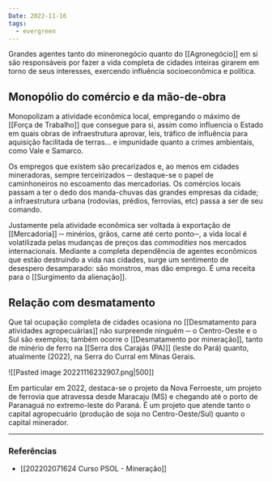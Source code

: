 ```yaml
---
Date: 2022-11-16
tags:
  - evergreen
---
```

Grandes agentes tanto do mineronegócio quanto do [[Agronegócio]] em si são responsáveis por fazer a vida completa de cidades inteiras girarem em torno de seus interesses, exercendo influência socioeconômica e política. 

## Monopólio do comércio e da mão-de-obra
Monopolizam a atividade econômica local, empregando o máximo de [[Força de Trabalho]] que consegue para si, assim como influencia o Estado em quais obras de infraestrutura aprovar, leis, tráfico de influência para aquisição facilitada de terras... e impunidade quanto a crimes ambientais, como Vale e Samarco. 

Os empregos que existem são precarizados e, ao menos em cidades mineradoras, sempre terceirizados ─ destaque-se o papel de caminhoneiros no escoamento das mercadorias. Os comércios locais passam a ter o dedo dos manda-chuvas das grandes empresas da cidade; a infraestrutura urbana (rodovias, prédios, ferrovias, etc) passa a ser de seu comando.

Justamente pela atividade econômica ser voltada à exportação de [[Mercadoria]] ─ minérios, grãos, carne até certo ponto─, a vida local é volatilizada pelas mudanças de preços das *commodities* nos mercados internacionais. Mediante a completa dependência de agentes econômicos que estão destruindo a vida nas cidades, surge um sentimento de desespero desamparado: são monstros, mas dão emprego. É uma receita para o [[Surgimento da alienação]].

## Relação com desmatamento
Que tal ocupação completa de cidades ocasiona no [[Desmatamento para atividades agropecuárias]] não surpreende ninguém ─ o Centro-Oeste e o Sul são exemplos; também ocorre o [[Desmatamento por mineração]], tanto de minério de ferro na [[Serra dos Carajás (PA)]] (leste do Pará) quanto, atualmente (2022), na Serra do Curral em Minas Gerais.

![[Pasted image 20221116232907.png|500]]

Em particular em 2022, destaca-se o projeto da Nova Ferroeste, um projeto de ferrovia que atravessa desde Maracaju (MS) e chegando até o porto de Paranaguá no extremo-leste do Paraná. É um projeto que atende tanto o capital agropecuário (produção de soja no Centro-Oeste/Sul) quanto o capital minerador.

---
### Referências
- [[202202071624 Curso PSOL - Mineração]]